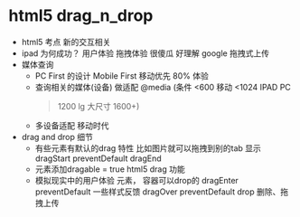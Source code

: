 # html5 drag_n_drop

- html5 考点
    新的交互相关
- ipad 为何成功？
    用户体验 拖拽体验  很傻瓜 好理解
    google 拖拽式上传
- 媒体查询
    - PC First 的设计
        Mobile First 移动优先  80% 体验
    - 查询相关的媒体(设备) 做适配
        @media (条件 <600 移动  <1024 IPAD PC  
        >1200 lg 大尺寸  1600+)
    - 多设备适配 移动时代
- drag and drop 细节
    - 有些元素有默认的drag 特性
    比如图片就可以拖拽到别的tab 显示
    dragStart preventDefault
    dragEnd
    - 元素添加dragable = true html5 drag 功能
    - 模拟现实中的用户体验 元素， 容器可以drop的
    dragEnter preventDefault 一些样式反馈
    dragOver preventDefault
    drop 删除、拖拽上传

